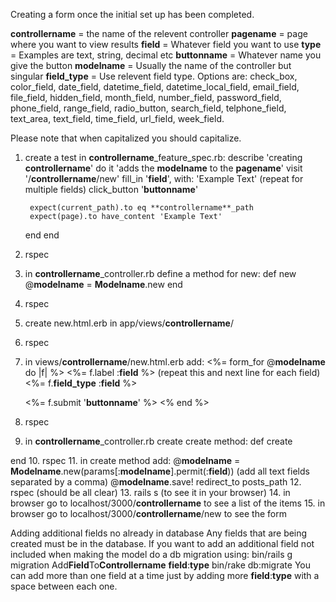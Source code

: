 Creating a form once the initial set up has been completed.

**controllername** = the name of the relevent controller
**pagename** = page where you want to view results
**field** = Whatever field you want to use
**type** = Examples are text, string, decimal etc
**buttonname** = Whatever name you give the button
**modelname** = Usually the name of the controller but singular
**field_type** = Use relevent field type. Options are: check_box, color_field, date_field, datetime_field, datetime_local_field, email_field, file_field, hidden_field, month_field, number_field, password_field, phone_field, range_field, radio_button, search_field, telphone_field, text_area, text_field, time_field, url_field, week_field.

Please note that when capitalized you should capitalize.

1. create a test in **controllername**_feature_spec.rb:
describe 'creating **controllername**' do
	it 'adds the **modelname** to the **pagename**'
		visit '/**controllername**/new'
		fill_in '**field**', with: 'Example Text' (repeat for multiple fields)
		click_button '**buttonname**'

		expect(current_path).to eq **controllername**_path
		expect(page).to have_content 'Example Text'
	end
end
2. rspec
3. in **controllername**_controller.rb define a method for new:
def new
	@**modelname** = **Modelname**.new
end
4. rspec
5. create new.html.erb in app/views/**controllername**/
6. rspec
7. in views/**controllername**/new.html.erb add:
<%= form_for @**modelname** do |f| %>
	<%= f.label :**field** %>         (repeat this and next line for each field)
	<%= f.**field_type** :**field** %> 

	<%= f.submit '**buttonname**' %>
<% end %>
8. rspec
9. in **controllername**_controller.rb create create method:
def create

end
10. rspec
11. in create method add:
@**modelname** = **Modelname**.new(params[:**modelname**].permit(:**field**))  (add all text fields separated by a comma)
@**modelname**.save!
redirect_to posts_path
12. rspec (should be all clear)
13. rails s (to see it in your browser)
14. in browser go to localhost/3000/**controllername** to see a list of the items
15. in browser go to localhost/3000/**controllername**/new to see the form


Adding additional fields no already in database
Any fields that are being created must be in the database.  If you want to add an additional field not included when making the model do a db migration using:
bin/rails g migration Add**Field**To**Controllername** **field**:**type**
bin/rake db:migrate 
You can add more than one field at a time just by adding more **field**:**type** with a space between each one.



